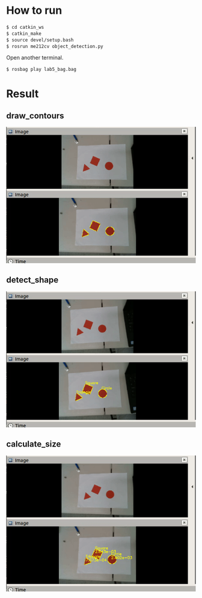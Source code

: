 # How to run

```bash
$ cd catkin_ws
$ catkin_make
$ source devel/setup.bash
$ rosrun me212cv object_detection.py
```
Open another terminal.
```bash
$ rosbag play lab5_bag.bag
```


# Result
## draw_contours
![1](figures/1.gif)  


## detect_shape  
![2](figures/2.gif)  

## calculate_size 
![3](figures/3.gif)  
